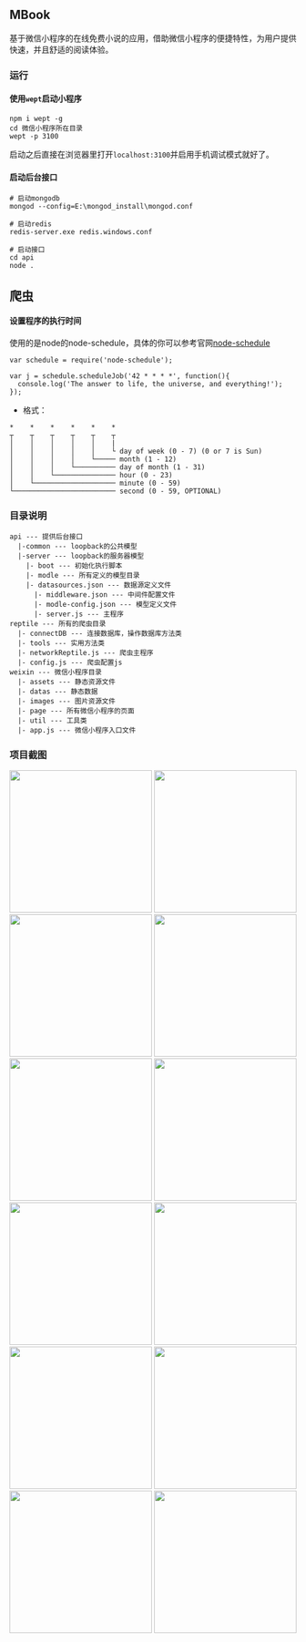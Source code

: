## **MBook**
基于微信小程序的在线免费小说的应用，借助微信小程序的便捷特性，为用户提供快速，并且舒适的阅读体验。

### **运行**
#### 使用`wept`启动小程序
```
npm i wept -g
cd 微信小程序所在目录
wept -p 3100
```
启动之后直接在浏览器里打开`localhost:3100`并启用手机调试模式就好了。

#### 启动后台接口
```
# 启动mongodb
mongod --config=E:\mongod_install\mongod.conf

# 启动redis
redis-server.exe redis.windows.conf

# 启动接口
cd api
node .

```

## **爬虫**
#### 设置程序的执行时间
使用的是node的node-schedule，具体的你可以参考官网[node-schedule](https://www.npmjs.com/package/node-schedule#recurrence-rule-scheduling)

```
var schedule = require('node-schedule');

var j = schedule.scheduleJob('42 * * * *', function(){
  console.log('The answer to life, the universe, and everything!');
});
```
  + 格式：
```
*    *    *    *    *    *
┬    ┬    ┬    ┬    ┬    ┬
│    │    │    │    │    |
│    │    │    │    │    └ day of week (0 - 7) (0 or 7 is Sun)
│    │    │    │    └───── month (1 - 12)
│    │    │    └────────── day of month (1 - 31)
│    │    └─────────────── hour (0 - 23)
│    └──────────────────── minute (0 - 59)
└───────────────────────── second (0 - 59, OPTIONAL)
```


### **目录说明**

```
api --- 提供后台接口
  |-common --- loopback的公共模型
  |-server --- loopback的服务器模型
    |- boot --- 初始化执行脚本
    |- modle --- 所有定义的模型目录
    |- datasources.json --- 数据源定义文件
      |- middleware.json --- 中间件配置文件
      |- modle-config.json --- 模型定义文件
      |- server.js --- 主程序
reptile --- 所有的爬虫目录
  |- connectDB --- 连接数据库，操作数据库方法类
  |- tools --- 实用方法类
  |- networkReptile.js --- 爬虫主程序
  |- config.js --- 爬虫配置js
weixin --- 微信小程序目录
  |- assets --- 静态资源文件
  |- datas --- 静态数据
  |- images --- 图片资源文件
  |- page --- 所有微信小程序的页面
  |- util --- 工具类
  |- app.js --- 微信小程序入口文件
```


### **项目截图**
<div>
<img src="https://fs.andylistudio.com/1521214550813.png" alt="" style="width: 250px; height: auto">
<img src="https://fs.andylistudio.com/1521214553929.png" alt="" style="width: 250px; height: auto">
<img src="https://fs.andylistudio.com/1521214558128.png" alt="" style="width: 250px; height: auto">
<img src="https://fs.andylistudio.com/1521214565101.png" alt="" style="width: 250px; height: auto">
<img src="https://fs.andylistudio.com/1521214567465.png" alt="" style="width: 250px; height: auto">
<img src="https://fs.andylistudio.com/1521214571074.png" alt="" style="width: 250px; height: auto">
<img src="https://fs.andylistudio.com/1521214572862.png" alt="" style="width: 250px; height: auto">
<img src="https://fs.andylistudio.com/1521214576135.png" alt="" style="width: 250px; height: auto">
<img src="https://fs.andylistudio.com/1521214578084.png" alt="" style="width: 250px; height: auto">
<img src="https://fs.andylistudio.com/1521214580699.png" alt="" style="width: 250px; height: auto">
<img src="https://fs.andylistudio.com/1521214583072.png" alt="" style="width: 250px; height: auto">
<img src="https://fs.andylistudio.com/1521214585790.png" alt="" style="width: 250px; height: auto">
</div>
